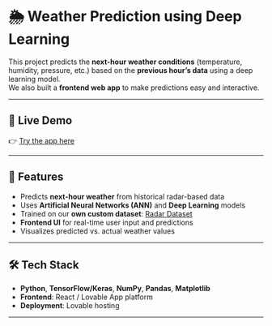 # 🌦️ Weather Prediction using Deep Learning

This project predicts the **next-hour weather conditions** (temperature, humidity, pressure, etc.) based on the **previous hour’s data** using a deep learning model.  
We also built a **frontend web app** to make predictions easy and interactive.

---

## 🚀 Live Demo
👉 [Try the app here](https://sky-frame.lovable.app)

---

## 📌 Features
- Predicts **next-hour weather** from historical radar-based data  
- Uses **Artificial Neural Networks (ANN)** and **Deep Learning** models  
- Trained on our **own custom dataset**: [Radar Dataset](https://www.kaggle.com/datasets/rohinigaddam/radderdataset1)  
- **Frontend UI** for real-time user input and predictions  
- Visualizes predicted vs. actual weather values  

---

## 🛠️ Tech Stack
- **Python**, **TensorFlow/Keras**, **NumPy**, **Pandas**, **Matplotlib**
- **Frontend**: React / Lovable App platform
- **Deployment**: Lovable hosting  

---
